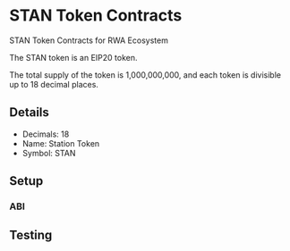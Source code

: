 # STAN Token Contracts
STAN Token Contracts for RWA Ecosystem

The STAN token is an EIP20 token.

The total supply of the token is 1,000,000,000, and each token is divisible up to 18 decimal places.

## Details
- Decimals: 18
- Name: Station Token
- Symbol: STAN

## Setup

### ABI

## Testing